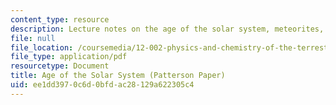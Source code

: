 ```yaml
---
content_type: resource
description: Lecture notes on the age of the solar system, meteorites, and the earth.
file: null
file_location: /coursemedia/12-002-physics-and-chemistry-of-the-terrestrial-planets-fall-2008/ee1dd3970c6d0bfdac28129a622305c4_MIT12_002f08_lec7.pdf
file_type: application/pdf
resourcetype: Document
title: Age of the Solar System (Patterson Paper)
uid: ee1dd397-0c6d-0bfd-ac28-129a622305c4
---
```


